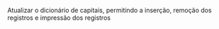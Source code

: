 Atualizar o dicionário de capitais, permitindo a inserção, remoção dos registros e impressão dos registros

